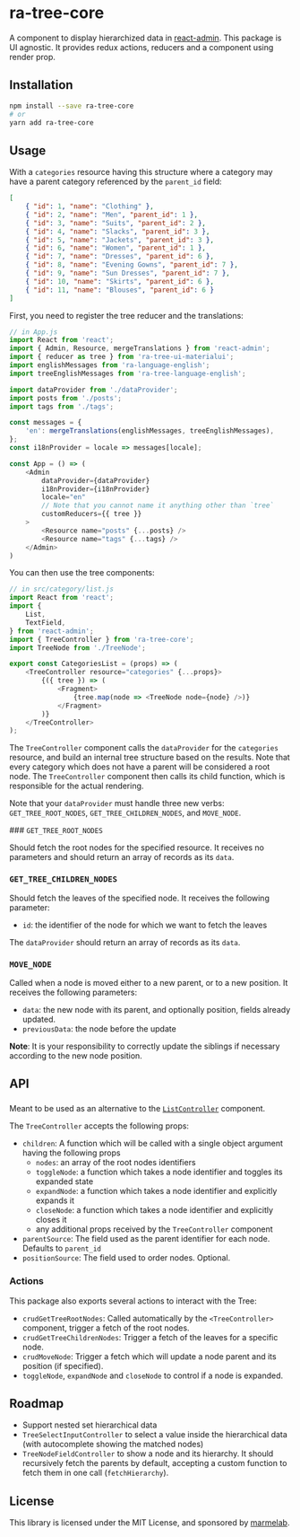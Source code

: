 # ra-tree-core

A component to display hierarchized data in [react-admin](https://github.com/marmelab/react-admin). This package is UI agnostic. It provides redux actions, reducers and a component using render prop.

## Installation

```sh
npm install --save ra-tree-core
# or
yarn add ra-tree-core
```

## Usage

With a `categories` resource having this structure where a category may have a parent category referenced by the `parent_id` field:

```json
[
    { "id": 1, "name": "Clothing" },
    { "id": 2, "name": "Men", "parent_id": 1 },
    { "id": 3, "name": "Suits", "parent_id": 2 },
    { "id": 4, "name": "Slacks", "parent_id": 3 },
    { "id": 5, "name": "Jackets", "parent_id": 3 },
    { "id": 6, "name": "Women", "parent_id": 1 },
    { "id": 7, "name": "Dresses", "parent_id": 6 },
    { "id": 8, "name": "Evening Gowns", "parent_id": 7 },
    { "id": 9, "name": "Sun Dresses", "parent_id": 7 },
    { "id": 10, "name": "Skirts", "parent_id": 6 },
    { "id": 11, "name": "Blouses", "parent_id": 6 }
]
```

First, you need to register the tree reducer and the translations:

```js
// in App.js
import React from 'react';
import { Admin, Resource, mergeTranslations } from 'react-admin';
import { reducer as tree } from 'ra-tree-ui-materialui';
import englishMessages from 'ra-language-english';
import treeEnglishMessages from 'ra-tree-language-english';

import dataProvider from './dataProvider';
import posts from './posts';
import tags from './tags';

const messages = {
    'en': mergeTranslations(englishMessages, treeEnglishMessages),
};
const i18nProvider = locale => messages[locale];

const App = () => (
    <Admin
        dataProvider={dataProvider}
        i18nProvider={i18nProvider}
        locale="en"
        // Note that you cannot name it anything other than `tree`
        customReducers={{ tree }}
    >
        <Resource name="posts" {...posts} />
        <Resource name="tags" {...tags} />
    </Admin>
)
```

You can then use the tree components:

```js
// in src/category/list.js
import React from 'react';
import {
    List,
    TextField,
} from 'react-admin';
import { TreeController } from 'ra-tree-core';
import TreeNode from './TreeNode';

export const CategoriesList = (props) => (
    <TreeController resource="categories" {...props}>
        {({ tree }) => (
            <Fragment>
                {tree.map(node => <TreeNode node={node} />)}
            </Fragment>
        )}
    </TreeController>
);
```

The `TreeController` component calls the `dataProvider` for the `categories` resource, and build an internal tree structure based on the results. Note that every category which does not have a parent will be considered a root node. The `TreeController` component then calls its child function, which is responsible for the actual rendering.

Note that your `dataProvider` must handle three new verbs: `GET_TREE_ROOT_NODES`, `GET_TREE_CHILDREN_NODES`, and `MOVE_NODE`.

### `GET_TREE_ROOT_NODES`

Should fetch the root nodes for the specified resource. It receives no parameters and should return an array of records as its `data`.

### `GET_TREE_CHILDREN_NODES`

Should fetch the leaves of the specified node. It receives the following parameter:

- `id`: the identifier of the node for which we want to fetch the leaves

The `dataProvider` should return an array of records as its `data`. 

### `MOVE_NODE`

Called when a node is moved either to a new parent, or to a new position. It receives the following parameters:

- `data`: the new node with its parent, and optionally position, fields already updated.
- `previousData`: the node before the update

**Note**: It is your responsibility to correctly update the siblings if necessary according to the new node position.

## API

### <TreeController>

Meant to be used as an alternative to the [`ListController`](https://marmelab.com/react-admin/List.html#the-list-component) component.

The `TreeController` accepts the following props:

- `children`: A function which will be called with a single object argument having the following props
  - `nodes`: an array of the root nodes identifiers
  - `toggleNode`: a function which takes a node identifier and toggles its expanded state
  - `expandNode`: a function which takes a node identifier and explicitly expands it
  - `closeNode`: a function which takes a node identifier and explicitly closes it
  - any additional props received by the `TreeController` component
- `parentSource`: The field used as the parent identifier for each node. Defaults to `parent_id`
- `positionSource`: The field used to order nodes. Optional.

### Actions

This package also exports several actions to interact with the Tree:

- `crudGetTreeRootNodes`: Called automatically by the `<TreeController>` component, trigger a fetch of the root nodes.
- `crudGetTreeChildrenNodes`: Trigger a fetch of the leaves for a specific node.
- `crudMoveNode`: Trigger a fetch which will update a node parent and its position (if specified).
- `toggleNode`, `expandNode` and `closeNode` to control if a node is expanded.

## Roadmap

- Support nested set hierarchical data
- `TreeSelectInputController` to select a value inside the hierarchical data (with autocomplete showing the matched nodes)
- `TreeNodeFieldController` to show a node and its hierarchy. It should recursively fetch the parents by default, accepting a custom function to fetch them in one call (`fetchHierarchy`).

## License

This library is licensed under the MIT License, and sponsored by [marmelab](http://marmelab.com).

